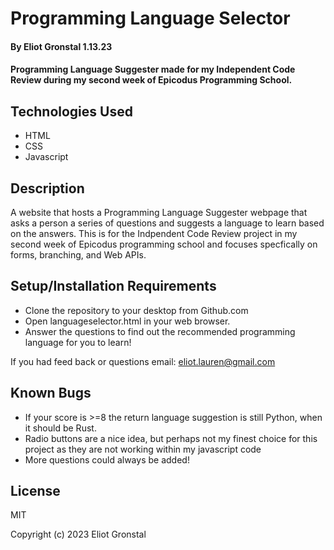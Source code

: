 # Programming Language Selector

#### By Eliot Gronstal 1.13.23

#### Programming Language Suggester made for my Independent Code Review during my second week of Epicodus Programming School.

## Technologies Used

* HTML
* CSS
* Javascript

## Description

A website that hosts a Programming Language Suggester webpage that asks a person a series of questions and suggests a language to learn based on the answers. This is for the Indpendent Code Review project in my second week of Epicodus programming school and focuses specfically on forms, branching, and Web APIs.

## Setup/Installation Requirements

* Clone the repository to your desktop from Github.com
* Open languageselector.html in your web browser.
* Answer the questions to find out the recommended programming language for you to learn!

If you had feed back or questions email: eliot.lauren@gmail.com

## Known Bugs

* If your score is >=8 the return language suggestion is still Python, when it should be Rust.
* Radio buttons are a nice idea, but perhaps not my finest choice for this project as they are not working within my javascript code
* More questions could always be added!

## License

MIT

Copyright (c) 2023 Eliot Gronstal
